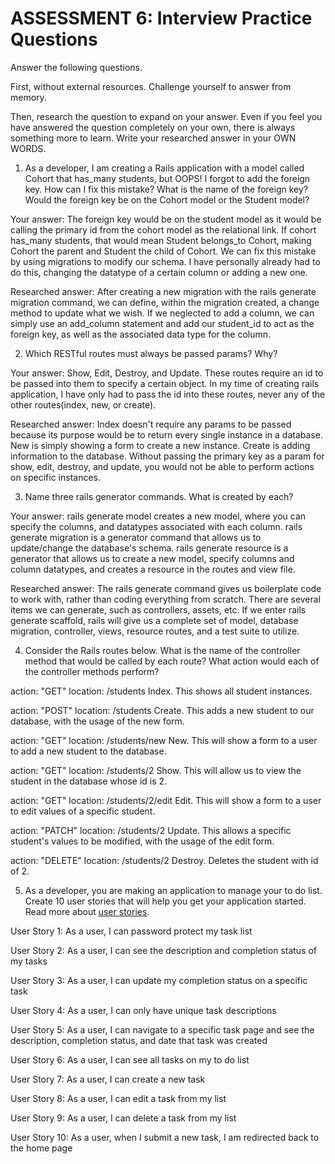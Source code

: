# ASSESSMENT 6: Interview Practice Questions

Answer the following questions.

First, without external resources. Challenge yourself to answer from memory.

Then, research the question to expand on your answer. Even if you feel you have answered the question completely on your own, there is always something more to learn. Write your researched answer in your OWN WORDS.

1. As a developer, I am creating a Rails application with a model called Cohort that has_many students, but OOPS! I forgot to add the foreign key. How can I fix this mistake? What is the name of the foreign key? Would the foreign key be on the Cohort model or the Student model?

Your answer: The foreign key would be on the student model as it would be calling the primary id from the cohort model as the relational link. If cohort has_many students, that would mean Student belongs_to Cohort, making Cohort the parent and Student the child of Cohort. We can fix this mistake by using migrations to modify our schema. I have personally already had to do this, changing the datatype of a certain column or adding a new one.

Researched answer: After creating a new migration with the rails generate migration command, we can define, within the migration created, a change method to update what we wish. If we neglected to add a column, we can simply use an add_column statement and add our student_id to act as the foreign key, as well as the associated data type for the column.

2. Which RESTful routes must always be passed params? Why?

Your answer: Show, Edit, Destroy, and Update. These routes require an id to be passed into them to specify a certain object. In my time of creating rails application, I have only had to pass the id into these routes, never any of the other routes(index, new, or create).

Researched answer: Index doesn't require any params to be passed because its purpose would be to return every single instance in a database. New is simply showing a form to create a new instance. Create is adding information to the database. Without passing the primary key as a param for show, edit, destroy, and update, you would not be able to perform actions on specific instances.

3. Name three rails generator commands. What is created by each?

Your answer: rails generate model creates a new model, where you can specify the columns, and datatypes associated with each column. rails generate migration is a generator command that allows us to update/change the database's schema. rails generate resource is a generator that allows us to create a new model, specify columns and column datatypes, and creates a resource in the routes and view file.

Researched answer: The rails generate command gives us boilerplate code to work with, rather than coding everything from scratch. There are several items we can generate, such as controllers, assets, etc. If we enter rails generate scaffold, rails will give us a complete set of model, database migration, controller, views, resource routes, and a test suite to utilize.

4. Consider the Rails routes below. What is the name of the controller method that would be called by each route? What action would each of the controller methods perform?

action: "GET" location: /students
    Index. This shows all student instances.

action: "POST" location: /students
    Create. This adds a new student to our database, with the usage of the new form.

action: "GET" location: /students/new
    New. This will show a form to a user to add a new student to the database.

action: "GET" location: /students/2
    Show. This will allow us to view the student in the database whose id is 2.

action: "GET" location: /students/2/edit
    Edit. This will show a form to a user to edit values of a specific student.

action: "PATCH" location: /students/2
    Update. This allows a specific student's values to be modified, with the usage of the edit form.

action: "DELETE" location: /students/2
    Destroy. Deletes the student with id of 2.

5. As a developer, you are making an application to manage your to do list. Create 10 user stories that will help you get your application started. Read more about [user stories](https://www.atlassian.com/agile/project-management/user-stories).

User Story 1: As a user, I can password protect my task list

User Story 2: As a user, I can see the description and completion status of my tasks

User Story 3: As a user, I can update my completion status on a specific task

User Story 4: As a user, I can only have unique task descriptions

User Story 5: As a user, I can navigate to a specific task page and see the description, completion status, and date that task was created

User Story 6: As a user, I can see all tasks on my to do list

User Story 7: As a user, I can create a new task

User Story 8: As a user, I can edit a task from my list

User Story 9: As a user, I can delete a task from my list

User Story 10: As a user, when I submit a new task, I am redirected back to the home page
